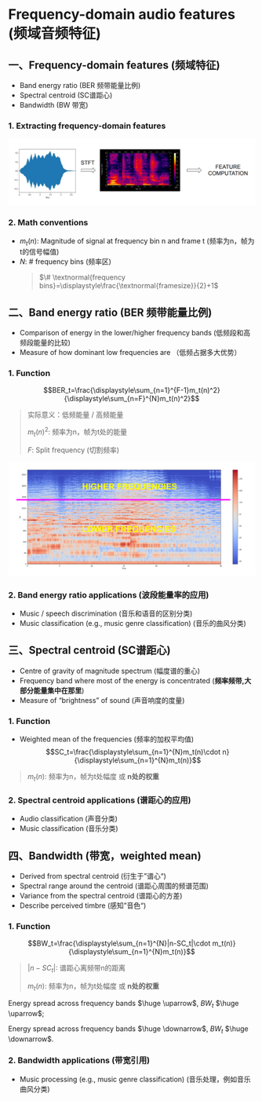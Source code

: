 # Frequency-domain audio features (频域音频特征)
## 一、Frequency-domain features (频域特征)
- Band energy ratio (BER 频带能量比例)
- Spectral centroid (SC谱距心)
- Bandwidth (BW 带宽)
### 1. Extracting frequency-domain features
![](../../images/Extractfdomain.PNG)
### 2. Math conventions
- $m_t(n)$: Magnitude of signal at frequency bin n and frame t (频率为n，帧为t的信号幅值)
- $N$: # frequency bins (频率区)
  > $\# \textnormal{frequency bins}=\displaystyle\frac{\textnormal{framesize}}{2}+1$

## 二、Band energy ratio (BER 频带能量比例)
- Comparison of energy in the lower/higher frequency bands (低频段和高频段能量的比较)
- Measure of how dominant low frequencies are （低频占据多大优势）

### 1. Function
$$BER_t=\frac{\displaystyle\sum_{n=1}^{F-1}m_t(n)^2}{\displaystyle\sum_{n=F}^{N}m_t(n)^2}$$
> 实际意义：低频能量 / 高频能量
>
> $m_t(n)^2$: 频率为n，帧为t处的能量
>
> $F$: Split frequency (切割频率)

![](../../images/BER.PNG)

### 2. Band energy ratio applications (波段能量率的应用)
-  Music / speech discrimination (音乐和语音的区别分类)
-  Music classification (e.g., music genre classification) (音乐的曲风分类)

## 三、Spectral centroid (SC谱距心)
- Centre of gravity of magnitude spectrum (幅度谱的重心)
- Frequency band where most of the energy is concentrated (**频率频带,大部分能量集中在那里**)
- Measure of “brightness” of sound (声音响度的度量)

### 1. Function
- Weighted mean of the frequencies (频率的加权平均值)
  $$SC_t=\frac{\displaystyle\sum_{n=1}^{N}m_t(n)\cdot n}{\displaystyle\sum_{n=1}^{N}m_t(n)}$$
> $m_t(n)$: 频率为n，帧为t处幅度 或 **n处的权重**

### 2. Spectral centroid applications (谱距心的应用)
- Audio classification (声音分类)
- Music classification (音乐分类)

## 四、Bandwidth (带宽，weighted mean)
- Derived from spectral centroid (衍生于”谱心“)
- Spectral range around the centroid (谱距心周围的频谱范围)
- Variance from the spectral centroid (谱距心的方差)
- Describe perceived timbre (感知”音色“)

### 1. Function
$$BW_t=\frac{\displaystyle\sum_{n=1}^{N}|n-SC_t|\cdot m_t(n)}{\displaystyle\sum_{n=1}^{N}m_t(n)}$$
> $|n-SC_t|$: 谱距心离频带n的距离
>
> $m_t(n)$: 频率为n，帧为t处幅度 或 **n处的权重**

Energy spread across frequency bands $\huge \uparrow$, $BW_t$ $\huge \uparrow$;

Energy spread across frequency bands $\huge \downarrow$, $BW_t$ $\huge \downarrow$.

### 2. Bandwidth applications (带宽引用)
- Music processing (e.g., music genre classification) (音乐处理，例如音乐曲风分类)
